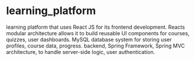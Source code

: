 # learning_platform
learning platform that uses React JS for its frontend development. Reacts modular architecture allows it to build reusable UI components for courses, quizzes, user dashboards. MySQL database system for storing user profiles, course data, progress. backend, Spring Framework, Spring MVC architecture, to handle server-side logic, user authentication.
